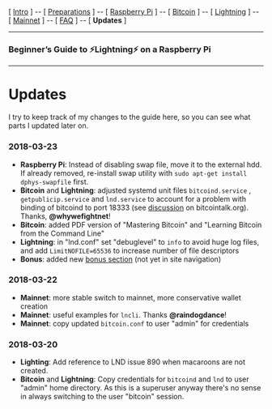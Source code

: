 [ [Intro](README.md) ] -- [ [Preparations](raspibolt_10_preparations.md) ] -- [ [Raspberry Pi](raspibolt_20_pi.md) ] -- [ [Bitcoin](raspibolt_30_bitcoin.md) ] -- [ [Lightning](raspibolt_40_lnd.md) ] -- [ [Mainnet](raspibolt_50_mainnet.md) ] -- [ [FAQ](raspibolt_faq.md) ] -- [ **Updates** ]

------

### Beginner’s Guide to ️⚡Lightning️⚡ on a Raspberry Pi

------

# Updates

I try to keep track of my changes to the guide here, so you can see what parts I updated later on.

### 2018-03-23
* **Raspberry Pi**: Instead of disabling swap file, move it to the external hdd. If already removed, re-install swap utility with `sudo apt-get install dphys-swapfile` first.
* **Bitcoin** and **Lightning**: adjusted systemd unit files `bitcoind.service` , `getpublicip.service` and `lnd.service` to account for a problem with binding of bitcoind to port 18333 (see [discussion](https://bitcointalk.org/index.php?topic=3179045.msg32917243#msg32917243) on bitcointalk.org). Thanks, **@whywefightnet**! 
* **Bitcoin**: added PDF version of "Mastering Bitcoin" and "Learning Bitcoin from the Command Line"
* **Lightning**: in "lnd.conf" set "debuglevel" to `info` to avoid huge log files, and add `LimitNOFILE=65536` to increase number of file descriptors
* **Bonus**: added new [bonus section](raspibolt_60_bonus.md) (not yet in site navigation)

### 2018-03-22

* **Mainnet**: more stable switch to mainnet, more conservative wallet creation
* **Mainnet**: useful examples for `lncli`. Thanks **@raindogdance**!
* **Mainnet**: copy updated `bitcoin.conf` to user "admin" for credentials

### 2018-03-20

* **Lighting**: Add reference to LND issue 890 when macaroons are not created. 
* **Bitcoin** and **Lightning**: Copy credentials for `bitcoind` and `lnd` to user "admin" home directory. As this is a superuser anyway there's no sense in always switching to the user "bitcoin" session.
